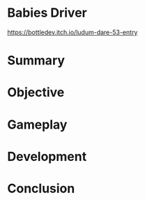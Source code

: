 # Babies Driver

https://bottledev.itch.io/ludum-dare-53-entry

# Summary



# Objective



# Gameplay



# Development



# Conclusion
